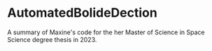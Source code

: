 # AutomatedBolideDection
A summary of Maxine's code for the her Master of Science in Space Science degree thesis in 2023.
